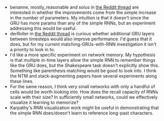 - benanne, mostly_reasonable and solus in [the Reddit thread](https://www.reddit.com/r/MachineLearning/comments/3j9sdj/experiment_log_matching_gru_performance_with/) are interested in whether the improvements come from the simple increase in the number of parameters. My intuition is that it doesn't since the GRU has more params than any of the simple RNNs, but an experiment addressing this would be useful.
- derRoller in [the Reddit thread](https://www.reddit.com/r/MachineLearning/comments/3j9sdj/experiment_log_matching_gru_performance_with/) is curious  whether additional GRU layers between timesteps would also improve performance. I'd guess that it does, but for my current matching-GRUs-with-RNN investigation it isn't a priority to look in to.
- I'd like a more specific experiment on network memory. My hypothesis is that multiple in-time layers allow the simple RNN to remember things like the GRU does, but the Shakespeare task doesn't explicitly show this. Something like parenthesis matching would be good to look into. I think the NTM and stack-augmenting papers have several experiments along these lines.
- For the same reason, I think very small networks with only a handful of cells would be worth looking into. How does the recall capacity of RNNs scale with their size? In sufficiently small networks, could we effectively visualize it learning to memorize?
- Karpathy's RNN visualization work might be useful in demonstrating that the simple RNN does/doesn't learn to reference long-past characters.
